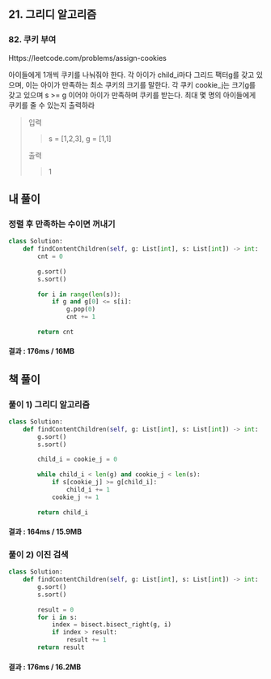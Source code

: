 ## 21. 그리디 알고리즘

### 82. 쿠키 부여

Https://leetcode.com/problems/assign-cookies

아이들에게 1개씩 쿠키를 나눠줘야 한다. 
각 아이가 child_i마다 그리드 팩터g를 갖고 있으며, 
이는 아이가 만족하는 최소 쿠키의 크기를 말한다. 
각 쿠키 cookie_j는 크기g를 갖고 있으며 s >= g 이어야 아이가 만족하며 쿠키를 받는다.
최대 몇 명의 아이들에게 쿠키를 줄 수 있는지 출력하라

>입력
>
>> s = [1,2,3], g = [1,1]
>
>출력
>
>> 1

## 내 풀이

### 정렬 후 만족하는 수이면 꺼내기

```python
class Solution:
    def findContentChildren(self, g: List[int], s: List[int]) -> int:
        cnt = 0
        
        g.sort()
        s.sort()
        
        for i in range(len(s)):
            if g and g[0] <= s[i]:
                g.pop(0)
                cnt += 1
                
        return cnt
```

#### 결과 : 176ms / 16MB

## 책 풀이

### 풀이 1) 그리디 알고리즘

```python
class Solution:
    def findContentChildren(self, g: List[int], s: List[int]) -> int:
        g.sort()
        s.sort()
        
        child_i = cookie_j = 0
        
        while child_i < len(g) and cookie_j < len(s):
            if s[cookie_j] >= g[child_i]:
                child_i += 1
            cookie_j += 1
                
        return child_i
```

#### 결과 : 164ms / 15.9MB

### 풀이 2) 이진 검색

```python
class Solution:
    def findContentChildren(self, g: List[int], s: List[int]) -> int:
        g.sort()
        s.sort()
        
        result = 0
        for i in s:
            index = bisect.bisect_right(g, i)
            if index > result:
                result += 1
        return result
```

#### 결과 : 176ms / 16.2MB